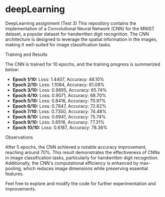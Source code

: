 # deepLearning
DeepLearning assignment (Test 3)
This repository contains the implementation of a Convolutional Neural Network (CNN) for the MNIST dataset, a popular dataset for handwritten digit recognition. The CNN architecture is designed to leverage the spatial information in the images, making it well-suited for image classification tasks.

Training and Results

The CNN is trained for 10 epochs, and the training progress is summarized below:

- **Epoch 1/10:** Loss: 1.4407, Accuracy: 48.10%
- **Epoch 2/10:** Loss: 1.1084, Accuracy: 61.09%
- **Epoch 3/10:** Loss: 0.9895, Accuracy: 65.74%
- **Epoch 4/10:** Loss: 0.9071, Accuracy: 68.70%
- **Epoch 5/10:** Loss: 0.8416, Accuracy: 70.97%
- **Epoch 6/10:** Loss: 0.7847, Accuracy: 72.62%
- **Epoch 7/10:** Loss: 0.7350, Accuracy: 74.48%
- **Epoch 8/10:** Loss: 0.6941, Accuracy: 75.74%
- **Epoch 9/10:** Loss: 0.6516, Accuracy: 77.31%
- **Epoch 10/10:** Loss: 0.6187, Accuracy: 78.36%

Observations

After 5 epochs, the CNN achieved a notable accuracy improvement, reaching around 70%. This result demonstrates the effectiveness of CNNs in image classification tasks, particularly for handwritten digit recognition. Additionally, the CNN's computational efficiency is enhanced by max-pooling, which reduces image dimensions while preserving essential features.

Feel free to explore and modify the code for further experimentation and improvements.
